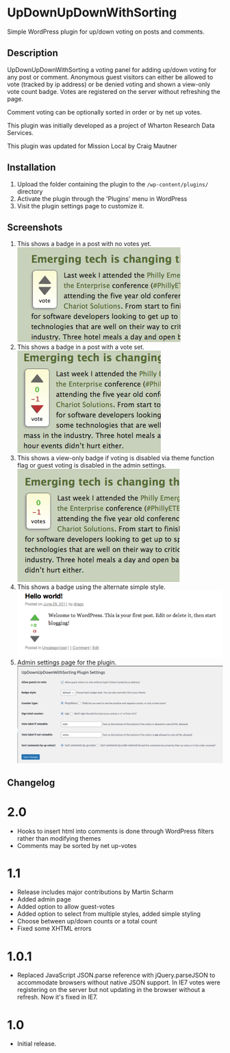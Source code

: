 # UpDownUpDownWithSorting #

Simple WordPress plugin for up/down voting on posts and comments.

## Description ##

UpDownUpDownWithSorting a voting panel for adding up/down voting 
for any post or comment. Anonymous guest visitors can either be allowed to vote
(tracked by ip address) or be denied voting and shown a view-only vote count
badge. Votes are registered on the server without refreshing the page.

Comment voting can be optionally sorted in order or by net up votes.

This plugin was initially developed as a project of Wharton Research Data Services.

This plugin was updated for Mission Local by Craig Mautner
  
## Installation ##

1. Upload the folder containing the plugin to the `/wp-content/plugins/` directory
1. Activate the plugin through the 'Plugins' menu in WordPress
1. Visit the plugin settings page to customize it.

## Screenshots ##

1. This shows a badge in a post with no votes yet.
![](screenshot-1.png)
2. This shows a badge in a post with a vote set.
![](screenshot-2.png)
3. This shows a view-only badge if voting is disabled via theme function flag or guest voting is disabled in the admin settings.
![](screenshot-3.png)
4. This shows a badge using the alternate simple style.
![](screenshot-4.png)
5. Admin settings page for the plugin.
![](screenshot-5.png)

## Changelog ##

# 2.0 #
* Hooks to insert html into comments is done through WordPress filters rather than modifying themes
* Comments may be sorted by net up-votes

# 1.1 #
* Release includes major contributions by Martin Scharm
* Added admin page
* Added option to allow guest-votes
* Added option to select from multiple styles, added simple styling
* Choose between up/down counts or a total count
* Fixed some XHTML errors

# 1.0.1 #
* Replaced JavaScript JSON.parse reference with jQuery.parseJSON to accommodate browsers without native JSON support. In IE7 votes were registering on the server but not updating in the browser without a refresh. Now it's fixed in IE7.

# 1.0 #
* Initial release.